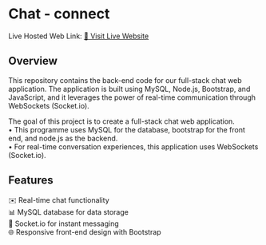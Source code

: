 # Chat - connect

Live Hosted Web Link: [🚀 Visit Live Website](https://chat-connect-axx9.onrender.com)

## Overview

This repository contains the back-end code for our full-stack chat web application. The application is built using MySQL, Node.js, Bootstrap, and JavaScript, and it leverages the power of real-time communication through WebSockets (Socket.io).

The goal of this project is to create a full-stack chat web application. <br>
• This programme uses MySQL for the database, bootstrap for the front end, and node.js as the backend. <br>
• For real-time conversation experiences, this application uses WebSockets (Socket.io).<br>
## Features

✉️ Real-time chat functionality <br>
📊 MySQL database for data storage  <br>
🔌 Socket.io for instant messaging  <br>
🌐 Responsive front-end design with Bootstrap


